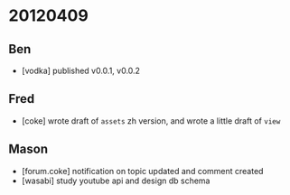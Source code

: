 # 20120409

## Ben
- [vodka] published v0.0.1, v0.0.2



## Fred
- [coke] wrote draft of `assets` zh version, and wrote a little draft of `view`



## Mason
- [forum.coke] notification on topic updated and comment created
- [wasabi] study youtube api and design db schema